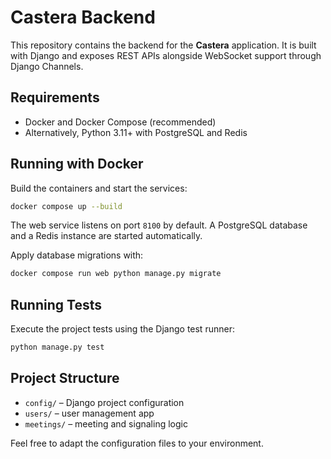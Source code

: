 # Castera Backend

This repository contains the backend for the **Castera** application. It is built with Django and exposes REST APIs alongside WebSocket support through Django Channels.

## Requirements

- Docker and Docker Compose (recommended)
- Alternatively, Python 3.11+ with PostgreSQL and Redis

## Running with Docker

Build the containers and start the services:

```bash
docker compose up --build
```

The web service listens on port `8100` by default. A PostgreSQL database and a Redis instance are started automatically.

Apply database migrations with:

```bash
docker compose run web python manage.py migrate
```

## Running Tests

Execute the project tests using the Django test runner:

```bash
python manage.py test
```

## Project Structure

- `config/` – Django project configuration
- `users/` – user management app
- `meetings/` – meeting and signaling logic

Feel free to adapt the configuration files to your environment.
